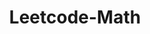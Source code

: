 ---
layout: posts_by_category
categories: Leetcode-Math
title: Leetcode-Math
permalink: /category/Leetcode-Math
---
